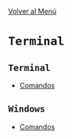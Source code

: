 [Volver al Menú](/readme.md)

# `Terminal`

## `Terminal`

- [Comandos](comandos-terminal.md)

## `Windows`

- [Comandos](comandos-window.md)
